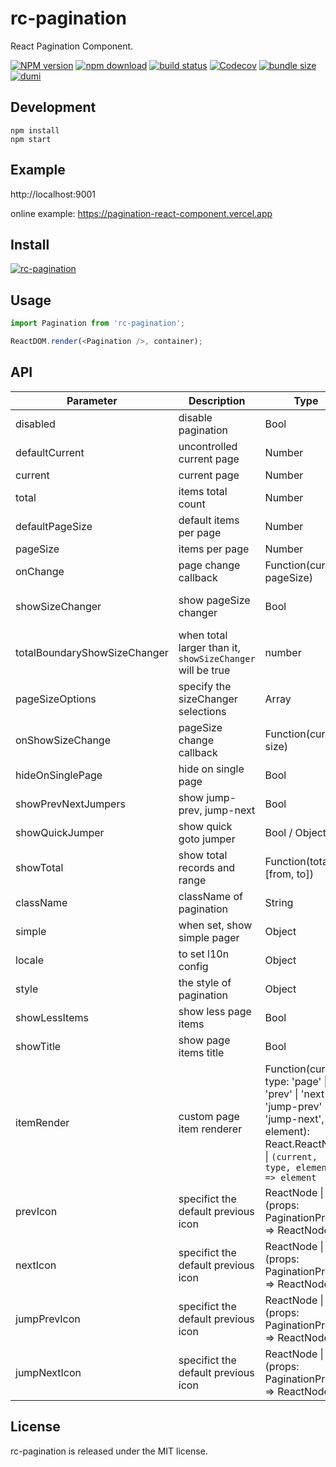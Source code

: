 # rc-pagination

React Pagination Component.

[![NPM version][npm-image]][npm-url]
[![npm download][download-image]][download-url]
[![build status][github-actions-image]][github-actions-url]
[![Codecov][codecov-image]][codecov-url]
[![bundle size][bundlephobia-image]][bundlephobia-url]
[![dumi][dumi-image]][dumi-url]

[npm-image]: http://img.shields.io/npm/v/rc-pagination.svg?style=flat-square
[npm-url]: http://npmjs.org/package/rc-pagination
[github-actions-image]: https://github.com/react-component/pagination/workflows/CI/badge.svg
[github-actions-url]: https://github.com/react-component/pagination/actions
[codecov-image]: https://img.shields.io/codecov/c/github/react-component/pagination/master.svg?style=flat-square
[codecov-url]: https://codecov.io/gh/react-component/pagination/branch/master
[david-url]: https://david-dm.org/react-component/pagination
[david-image]: https://david-dm.org/react-component/pagination/status.svg?style=flat-square
[david-dev-url]: https://david-dm.org/react-component/pagination?type=dev
[david-dev-image]: https://david-dm.org/react-component/pagination/dev-status.svg?style=flat-square
[download-image]: https://img.shields.io/npm/dm/rc-pagination.svg?style=flat-square
[download-url]: https://npmjs.org/package/rc-pagination
[bundlephobia-url]: https://bundlephobia.com/result?p=rc-pagination
[bundlephobia-image]: https://badgen.net/bundlephobia/minzip/rc-pagination
[dumi-url]: https://github.com/umijs/dumi
[dumi-image]: https://img.shields.io/badge/docs%20by-dumi-blue?style=flat-square

## Development

```
npm install
npm start
```

## Example

http://localhost:9001

online example: https://pagination-react-component.vercel.app

## Install

[![rc-pagination](https://nodei.co/npm/rc-pagination.png)](https://npmjs.org/package/rc-pagination)

## Usage

```js
import Pagination from 'rc-pagination';

ReactDOM.render(<Pagination />, container);
```

## API

| Parameter                    | Description                                               | Type                                                                                                                                                 | Default                                                                                |
| ---------------------------- | --------------------------------------------------------- | ---------------------------------------------------------------------------------------------------------------------------------------------------- | -------------------------------------------------------------------------------------- |
| disabled                     | disable pagination                                        | Bool                                                                                                                                                 | -                                                                                      |
| defaultCurrent               | uncontrolled current page                                 | Number                                                                                                                                               | 1                                                                                      |
| current                      | current page                                              | Number                                                                                                                                               | undefined                                                                              |
| total                        | items total count                                         | Number                                                                                                                                               | 0                                                                                      |
| defaultPageSize              | default items per page                                    | Number                                                                                                                                               | 10                                                                                     |
| pageSize                     | items per page                                            | Number                                                                                                                                               | 10                                                                                     |
| onChange                     | page change callback                                      | Function(current, pageSize)                                                                                                                          | -                                                                                      |
| showSizeChanger              | show pageSize changer                                     | Bool                                                                                                                                                 | `false` when total less then `totalBoundaryShowSizeChanger`, `true` when otherwise     |
| totalBoundaryShowSizeChanger | when total larger than it, `showSizeChanger` will be true | number                                                                                                                                               | 50                                                                                     |
| pageSizeOptions              | specify the sizeChanger selections                        | Array<String>                                                                                                                                        | ['10', '20', '50', '100']                                                              |
| onShowSizeChange             | pageSize change callback                                  | Function(current, size)                                                                                                                              | -                                                                                      |
| hideOnSinglePage             | hide on single page                                       | Bool                                                                                                                                                 | false                                                                                  |
| showPrevNextJumpers          | show jump-prev, jump-next                                 | Bool                                                                                                                                                 | true                                                                                   |
| showQuickJumper              | show quick goto jumper                                    | Bool / Object                                                                                                                                        | false / {goButton: true}                                                               |
| showTotal                    | show total records and range                              | Function(total, [from, to])                                                                                                                          | -                                                                                      |
| className                    | className of pagination                                   | String                                                                                                                                               | -                                                                                      |
| simple                       | when set, show simple pager                               | Object                                                                                                                                               | null                                                                                   |
| locale                       | to set l10n config                                        | Object                                                                                                                                               | [zh_CN](https://github.com/react-component/pagination/blob/master/src/locale/zh_CN.js) |
| style                        | the style of pagination                                   | Object                                                                                                                                               | {}                                                                                     |
| showLessItems                | show less page items                                      | Bool                                                                                                                                                 | false                                                                                  |
| showTitle                    | show page items title                                     | Bool                                                                                                                                                 | true                                                                                   |
| itemRender                   | custom page item renderer                                 | Function(current, type: 'page' \| 'prev' \| 'next' \| 'jump-prev' \| 'jump-next', element): React.ReactNode \| `(current, type, element) => element` |                                                                                        |
| prevIcon                     | specifict the default previous icon                       | ReactNode \| (props: PaginationProps) => ReactNode                                                                                                   |                                                                                        |
| nextIcon                     | specifict the default previous icon                       | ReactNode \| (props: PaginationProps) => ReactNode                                                                                                   |                                                                                        |
| jumpPrevIcon                 | specifict the default previous icon                       | ReactNode \| (props: PaginationProps) => ReactNode                                                                                                   |                                                                                        |
| jumpNextIcon                 | specifict the default previous icon                       | ReactNode \| (props: PaginationProps) => ReactNode                                                                                                   |                                                                                        |

## License

rc-pagination is released under the MIT license.
